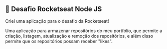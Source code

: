 
## 🚀 Desafio Rocketseat Node JS

Criei uma aplicação para o desafio da Rocketseat!

Uma aplicação para armazenar repositórios do meu portfólio, que permite a criação, listagem, atualização e remoção dos repositórios, e além disso permite que os repositórios possam receber "likes".
